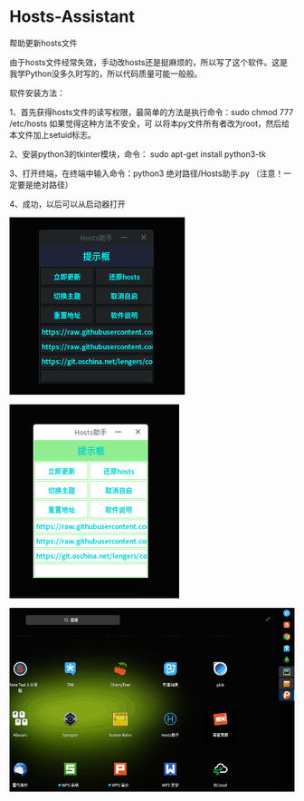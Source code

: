 # Hosts-Assistant

帮助更新hosts文件

由于hosts文件经常失效，手动改hosts还是挺麻烦的，所以写了这个软件。这是我学Python没多久时写的，所以代码质量可能一般般。

软件安装方法：

1、首先获得hosts文件的读写权限，最简单的方法是执行命令：sudo chmod 777 /etc/hosts 如果觉得这种方法不安全，可 以将本py文件所有者改为root，然后给本文件加上setuid标志。

2、安装python3的tkinter模块，命令： sudo apt-get install python3-tk

3、打开终端，在终端中输入命令：python3 绝对路径/Hosts助手.py （注意！一定要是绝对路径）

4、成功，以后可以从启动器打开

![](pictures/1.png)  

![](pictures/2.png)  

![](pictures/0.gif)